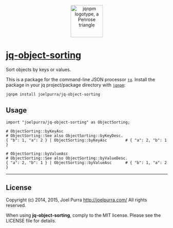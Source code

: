 <p align="center">
  <a href="https://github.com/joelpurra/jqnpm"><img src="https://rawgit.com/joelpurra/jqnpm/master/resources/logotype/penrose-triangle.svg" alt="jqnpm logotype, a Penrose triangle" width="100" border="0" /></a>
</p>

# [jq-object-sorting](https://github.com/joelpurra/jq-object-sorting)

Sort objects by keys or values.

This is a package for the command-line JSON processor [`jq`](https://stedolan.github.io/jq/). Install the package in your jq project/package directory with [`jqnpm`](https://github.com/joelpurra/jqnpm):

```bash
jqnpm install joelpurra/jq-object-sorting
```



## Usage


```jq
import "joelpurra/jq-object-sorting" as ObjectSorting;

# ObjectSorting::byKeyAsc
# ObjectSorting::See also ObjectSorting::byKeyDesc.
{ "b": 1, "a": 2 } | ObjectSorting::byKeyAsc		# { "a": 2, "b": 1 }

# ObjectSorting::byValueAsc
# ObjectSorting::See also ObjectSorting::byValueDesc.
{ "a": 2, "b": 1 } | ObjectSorting::byValueAsc		# { "b": 1, "a": 2 }
```



---

## License
Copyright (c) 2014, 2015, Joel Purra <http://joelpurra.com/>
All rights reserved.

When using **jq-object-sorting**, comply to the MIT license. Please see the LICENSE file for details.
